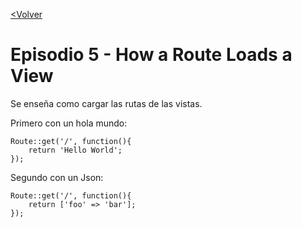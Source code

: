 [<Volver](README.pdf)

# Episodio 5 - How a Route Loads a View

Se enseña como cargar las rutas de las vistas.

Primero con un hola mundo:

    Route::get('/', function(){
        return 'Hello World';
    });

Segundo con un Json:

    Route::get('/', function(){
        return ['foo' => 'bar'];
    });